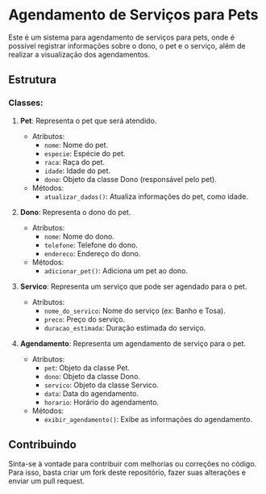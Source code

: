# Agendamento de Serviços para Pets

Este é um sistema para agendamento de serviços para pets, onde é possível registrar informações sobre o dono, o pet e o serviço, além de realizar a visualização dos agendamentos.

## Estrutura

### Classes:

1. **Pet**: Representa o pet que será atendido.
    - Atributos: 
        - `nome`: Nome do pet.
        - `especie`: Espécie do pet.
        - `raca`: Raça do pet.
        - `idade`: Idade do pet.
        - `dono`: Objeto da classe Dono (responsável pelo pet).
    - Métodos:
        - `atualizar_dados()`: Atualiza informações do pet, como idade.

2. **Dono**: Representa o dono do pet.
    - Atributos:
        - `nome`: Nome do dono.
        - `telefone`: Telefone do dono.
        - `endereco`: Endereço do dono.
    - Métodos:
        - `adicionar_pet()`: Adiciona um pet ao dono.

3. **Servico**: Representa um serviço que pode ser agendado para o pet.
    - Atributos:
        - `nome_do_servico`: Nome do serviço (ex: Banho e Tosa).
        - `preco`: Preço do serviço.
        - `duracao_estimada`: Duração estimada do serviço.

4. **Agendamento**: Representa um agendamento de serviço para o pet.
    - Atributos:
        - `pet`: Objeto da classe Pet.
        - `dono`: Objeto da classe Dono.
        - `servico`: Objeto da classe Servico.
        - `data`: Data do agendamento.
        - `horario`: Horário do agendamento.
    - Métodos:
        - `exibir_agendamento()`: Exibe as informações do agendamento.


## Contribuindo

Sinta-se à vontade para contribuir com melhorias ou correções no código. Para isso, basta criar um fork deste repositório, fazer suas alterações e enviar um pull request.
